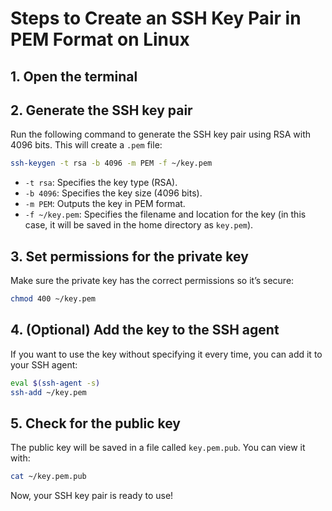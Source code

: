 # Steps to Create an SSH Key Pair in PEM Format on Linux

## 1. Open the terminal

## 2. Generate the SSH key pair
Run the following command to generate the SSH key pair using RSA with 4096 bits. This will create a `.pem` file:

```bash
ssh-keygen -t rsa -b 4096 -m PEM -f ~/key.pem
```

- `-t rsa`: Specifies the key type (RSA).
- `-b 4096`: Specifies the key size (4096 bits).
- `-m PEM`: Outputs the key in PEM format.
- `-f ~/key.pem`: Specifies the filename and location for the key (in this case, it will be saved in the home directory as `key.pem`).

## 3. Set permissions for the private key
Make sure the private key has the correct permissions so it’s secure:

```bash
chmod 400 ~/key.pem
```

## 4. (Optional) Add the key to the SSH agent
If you want to use the key without specifying it every time, you can add it to your SSH agent:

```bash
eval $(ssh-agent -s)
ssh-add ~/key.pem
```

## 5. Check for the public key
The public key will be saved in a file called `key.pem.pub`. You can view it with:

```bash
cat ~/key.pem.pub
```

Now, your SSH key pair is ready to use!
```


